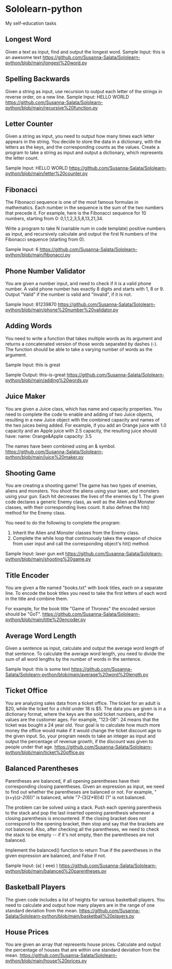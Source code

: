 # Sololearn-python

My self-education tasks

## Longest Word

Given a text as input, find and output the longest word.
Sample Input:
this is an awesome text https://github.com/Susanna-Salata/Sololearn-python/blob/main/longest%20word.py


## Spelling Backwards

Given a string as input, use recursion to output each letter of the strings in reverse order, on a new line.
Sample Input:
HELLO WORLD https://github.com/Susanna-Salata/Sololearn-python/blob/main/recursive%20function.py


## Letter Counter

Given a string as input, you need to output how many times each letter appears in the string.
You decide to store the data in a dictionary, with the letters as the keys, and the corresponding counts as the values.
Create a program to take a string as input and output a dictionary, which represents the letter count.

Sample Input:
HELLO WORLD https://github.com/Susanna-Salata/Sololearn-python/blob/main/letter%20counter.py


## Fibonacci

The Fibonacci sequence is one of the most famous formulas in mathematics.
Each number in the sequence is the sum of the two numbers that precede it.
For example, here is the Fibonacci sequence for 10 numbers, starting from 0: 0,1,1,2,3,5,8,13,21,34.

Write a program to take N (variable num in code template) positive numbers as input, and recursively calculate and output the first N numbers of the Fibonacci sequence (starting from 0).

Sample Input:
6 https://github.com/Susanna-Salata/Sololearn-python/blob/main/fibonacci.py


## Phone Number Validator

You are given a number input, and need to check if it is a valid phone number.
A valid phone number has exactly 8 digits and starts with 1, 8 or 9.
Output "Valid" if the number is valid and "Invalid", if it is not.

Sample Input:
81239870 https://github.com/Susanna-Salata/Sololearn-python/blob/main/phone%20number%20validator.py


## Adding Words

You need to write a function that takes multiple words as its argument and returns a concatenated version of those words separated by dashes (-).
The function should be able to take a varying number of words as the argument.

Sample Input:
this
is
great

Sample Output:
this-is-great https://github.com/Susanna-Salata/Sololearn-python/blob/main/adding%20words.py


## Juice Maker

You are given a Juice class, which has name and capacity properties.
You need to complete the code to enable and adding of two Juice objects, resulting in a new Juice object with the combined capacity and names of the two juices being added.
For example, if you add an Orange juice with 1.0 capacity and an Apple juice with 2.5 capacity, the resulting juice should have:
name: Orange&Apple
capacity: 3.5

The names have been combined using an & symbol. https://github.com/Susanna-Salata/Sololearn-python/blob/main/juice%20maker.py 


## Shooting Game

You are creating a shooting game!
The game has two types of enemies, aliens and monsters. You shoot the aliens using your laser, and monsters using your gun.
Each hit decreases the lives of the enemies by 1.
The given code declares a generic Enemy class, as well as the Alien and Monster classes, with their corresponding lives count.
It also defines the hit() method for the Enemy class.

You need to do the following to complete the program:
1. Inherit the Alien and Monster classes from the Enemy class.
2. Complete the while loop that continuously takes the weapon of choice from user input and call the corresponding object's hit() method.

Sample Input:
laser
gun
exit
https://github.com/Susanna-Salata/Sololearn-python/blob/main/shooting%20game.py


## Title Encoder

You are given a file named "books.txt" with book titles, each on a separate line.
To encode the book titles you need to take the first letters of each word in the title and combine them.

For example, for the book title "Game of Thrones" the encoded version should be "GoT".  https://github.com/Susanna-Salata/Sololearn-python/blob/main/title%20encoder.py


## Average Word Length

Given a sentence as input, calculate and output the average word length of that sentence.
To calculate the average word length, you need to divide the sum of all word lengths by the number of words in the sentence.

Sample Input:
this is some text https://github.com/Susanna-Salata/Sololearn-python/blob/main/average%20word%20length.py


## Ticket Office

You are analyzing sales data from a ticket office.
The ticket for an adult is $20, while the ticket for a child under 18 is $5.
The data you are given is in a dictionary format, where the keys are the sold ticket numbers, and the values are the customer ages.
For example, "123-08": 24 means that the ticket was bought a 24 year old.
Your goal is to calculate how much more money the office would make if it would change the ticket discount age to the given input.
So, your program needs to take an integer as input and output the percentage of revenue growth, if the discount was given to people under that age.
https://github.com/Susanna-Salata/Sololearn-python/blob/main/ticket%20office.py


## Balanced Parentheses

Parentheses are balanced, if all opening parentheses have their corresponding closing parentheses.
Given an expression as input, we need to find out whether the parentheses are balanced or not.
For example, "(x+y)*(z-2*(6))" is balanced, while "7-(3(2*9))4) (1" is not balanced.

The problem can be solved using a stack.
Push each opening parenthesis to the stack and pop the last inserted opening parenthesis whenever a closing parenthesis is encountered.
If the closing bracket does not correspond to the opening bracket, then stop and say that the brackets are not balanced.
Also, after checking all the parentheses, we need to check the stack to be empty -- if it's not empty, then the parentheses are not balanced.

Implement the balanced() function to return True if the parentheses in the given expression are balanced, and False if not.

Sample Input:
(a( ) eee) ) https://github.com/Susanna-Salata/Sololearn-python/blob/main/balanced%20parentheses.py


## Basketball Players

The given code includes a list of heights for various basketball players.
You need to calculate and output how many players are in the range of one standard deviation from the mean. 
https://github.com/Susanna-Salata/Sololearn-python/blob/main/basketball%20players.py

## House Prices

You are given an array that represents house prices.
Calculate and output the percentage of houses that are within one standard deviation from the mean.
https://github.com/Susanna-Salata/Sololearn-python/blob/main/house%20prices.py

